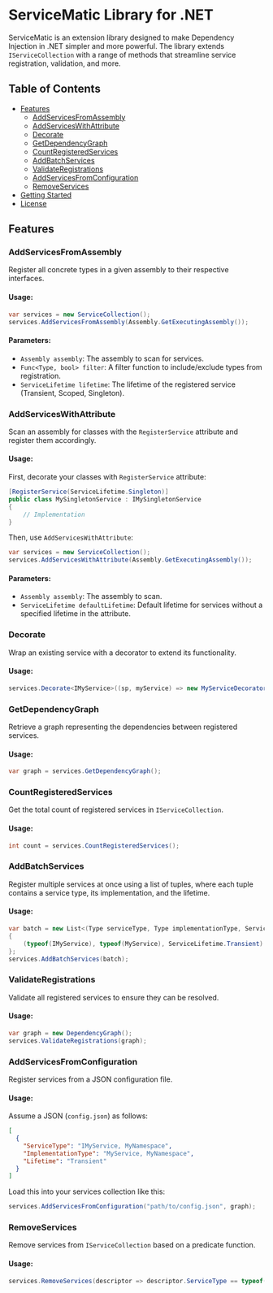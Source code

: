 # ServiceMatic Library for .NET

ServiceMatic is an extension library designed to make Dependency Injection in .NET simpler and more powerful. The library extends `IServiceCollection` with a range of methods that streamline service registration, validation, and more.

## Table of Contents

- [Features](#features)
  - [AddServicesFromAssembly](#addservicesfromassembly)
  - [AddServicesWithAttribute](#addserviceswithattribute)
  - [Decorate](#decorate)
  - [GetDependencyGraph](#getdependencygraph)
  - [CountRegisteredServices](#countregisteredservices)
  - [AddBatchServices](#addbatchservices)
  - [ValidateRegistrations](#validateregistrations)
  - [AddServicesFromConfiguration](#addservicesfromconfiguration)
  - [RemoveServices](#removeservices)
- [Getting Started](#getting-started)
- [License](#license)

## Features

### AddServicesFromAssembly

Register all concrete types in a given assembly to their respective interfaces.

#### Usage:

```csharp
var services = new ServiceCollection();
services.AddServicesFromAssembly(Assembly.GetExecutingAssembly());
```

#### Parameters:

- `Assembly assembly`: The assembly to scan for services.
- `Func<Type, bool> filter`: A filter function to include/exclude types from registration.
- `ServiceLifetime lifetime`: The lifetime of the registered service (Transient, Scoped, Singleton).
  
### AddServicesWithAttribute

Scan an assembly for classes with the `RegisterService` attribute and register them accordingly.

#### Usage:

First, decorate your classes with `RegisterService` attribute:

```csharp
[RegisterService(ServiceLifetime.Singleton)]
public class MySingletonService : IMySingletonService
{
    // Implementation
}
```

Then, use `AddServicesWithAttribute`:

```csharp
var services = new ServiceCollection();
services.AddServicesWithAttribute(Assembly.GetExecutingAssembly());
```

#### Parameters:

- `Assembly assembly`: The assembly to scan.
- `ServiceLifetime defaultLifetime`: Default lifetime for services without a specified lifetime in the attribute.

### Decorate

Wrap an existing service with a decorator to extend its functionality.

#### Usage:

```csharp
services.Decorate<IMyService>((sp, myService) => new MyServiceDecorator(myService));
```

### GetDependencyGraph

Retrieve a graph representing the dependencies between registered services.

#### Usage:

```csharp
var graph = services.GetDependencyGraph();
```

### CountRegisteredServices

Get the total count of registered services in `IServiceCollection`.

#### Usage:

```csharp
int count = services.CountRegisteredServices();
```

### AddBatchServices

Register multiple services at once using a list of tuples, where each tuple contains a service type, its implementation, and the lifetime.

#### Usage:

```csharp
var batch = new List<(Type serviceType, Type implementationType, ServiceLifetime lifetime)>
{
    (typeof(IMyService), typeof(MyService), ServiceLifetime.Transient)
};
services.AddBatchServices(batch);
```

### ValidateRegistrations

Validate all registered services to ensure they can be resolved.

#### Usage:

```csharp
var graph = new DependencyGraph();
services.ValidateRegistrations(graph);
```

### AddServicesFromConfiguration

Register services from a JSON configuration file.

#### Usage:

Assume a JSON (`config.json`) as follows:

```json
[
  {
    "ServiceType": "IMyService, MyNamespace",
    "ImplementationType": "MyService, MyNamespace",
    "Lifetime": "Transient"
  }
]
```

Load this into your services collection like this:

```csharp
services.AddServicesFromConfiguration("path/to/config.json", graph);
```

### RemoveServices

Remove services from `IServiceCollection` based on a predicate function.

#### Usage:

```csharp
services.RemoveServices(descriptor => descriptor.ServiceType == typeof(IMyService));
```